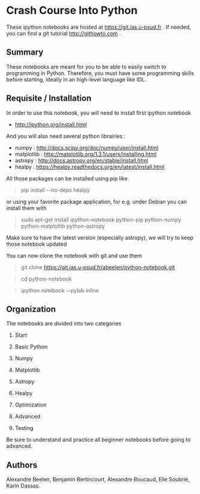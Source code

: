 Crash Course Into Python
========================


These ipython notebooks are hosted at https://git.ias.u-psud.fr . If needed, you can find a git tutorial http://githowto.com .

## Summary

These notebooks are meant for you to be able to easily switch to programming in Python. Therefore, you must have some programming skills before starting, ideally in an high-level language like IDL.

## Requisite / Installation

In order to use this notebook, you will need to install first ipython notebook

- http://ipython.org/install.html

And you will also need several python librairies : 

- numpy      : http://docs.scipy.org/doc/numpy/user/install.html
- matplotlib : http://matplotlib.org/1.3.1/users/installing.html
- astropy    : http://docs.astropy.org/en/stable/install.html
- healpy     : https://healpy.readthedocs.org/en/latest/install.html

All those packages can be installed using pip like
> pip install --no-deps healpy

or using your favorite package application, for e.g. under Debian you can install them with 

> sudo apt-get install ipython-notebook python-pip python-numpy python-matplotlib python-astropy

Make sure to have the latest version (especially astropy), we will try to keep those notebook updated


You can now clone the notebook with git and use them

> git clone https://git.ias.u-psud.fr/abeelen/python-notebook.git

> cd python-notebook

> ipython notebook --pylab inline


## Organization

The notebooks are divided into two categories

1. Start
  1. Basic Python
  2. Numpy
  3. Matplotlib
  4. Astropy
  5. Healpy
  6. Optimization

2. Advanced
  1. Testing

Be sure to understand and practice all beginner notebooks before going to advanced.

## Authors

Alexandre Beelen, Benjamin Bertincourt, Alexandre Boucaud, Elie Soubrié, Karin Dassas.